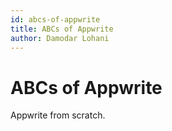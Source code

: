 ```yaml
---
id: abcs-of-appwrite
title: ABCs of Appwrite
author: Damodar Lohani
---
```


# ABCs of Appwrite

Appwrite from scratch.